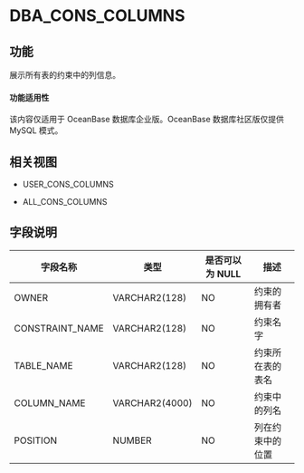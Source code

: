 DBA_CONS_COLUMNS 
=====================================

功能 
-----------

展示所有表的约束中的列信息。

  <main id="notice" >
    <h4>功能适用性</h4>
    <p>该内容仅适用于 OceanBase 数据库企业版。OceanBase 数据库社区版仅提供 MySQL 模式。</p>
  </main>


相关视图 
-------------

* USER_CONS_COLUMNS

  

* ALL_CONS_COLUMNS

  




字段说明 
-------------



|    **字段名称**     |     **类型**     | **是否可以为 NULL** |  **描述**  |
|-----------------|----------------|----------------|----------|
| OWNER           | VARCHAR2(128)  | NO             | 约束的拥有者   |
| CONSTRAINT_NAME | VARCHAR2(128)  | NO             | 约束名字     |
| TABLE_NAME      | VARCHAR2(128)  | NO             | 约束所在表的表名 |
| COLUMN_NAME     | VARCHAR2(4000) | NO             | 约束中的列名   |
| POSITION        | NUMBER         | NO             | 列在约束中的位置 |



